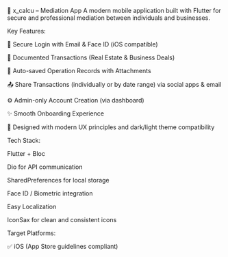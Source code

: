 📱 x_calcu – Mediation App
A modern mobile application built with Flutter for secure and professional mediation between individuals and businesses.

Key Features:

🔐 Secure Login with Email & Face ID (iOS compatible)

📁 Documented Transactions (Real Estate & Business Deals)

🧾 Auto-saved Operation Records with Attachments

📤 Share Transactions (individually or by date range) via social apps & email

⚙️ Admin-only Account Creation (via dashboard)

✨ Smooth Onboarding Experience

📲 Designed with modern UX principles and dark/light theme compatibility

Tech Stack:

Flutter + Bloc

Dio for API communication

SharedPreferences for local storage

Face ID / Biometric integration

Easy Localization

IconSax for clean and consistent icons

Target Platforms:

✅ iOS (App Store guidelines compliant)
